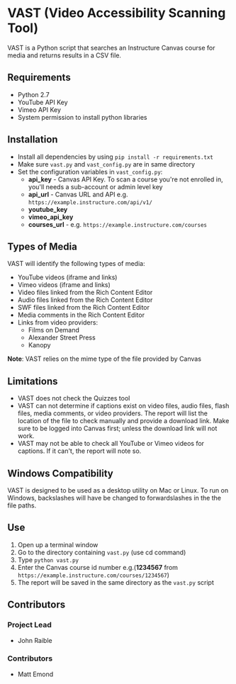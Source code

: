 # VAST (Video Accessibility Scanning Tool)

VAST is a Python script that searches an Instructure Canvas course for media and returns results in a CSV file.

## Requirements

* Python 2.7
* YouTube API Key
* Vimeo API Key
* System permission to install python libraries

## Installation

* Install all dependencies by using `pip install -r requirements.txt`
* Make sure `vast.py` and `vast_config.py` are in same directory
* Set the configuration variables in `vast_config.py`:
    * **api_key** - Canvas API Key. To scan a course you're not enrolled in, you'll needs a sub-account or admin level key
    * **api_url** - Canvas URL and API e.g. `https://example.instructure.com/api/v1/`
    * **youtube_key**
    * **vimeo_api_key**
    * **courses_url** - e.g. `https://example.instructure.com/courses`

## Types of Media

VAST will identify the following types of media:

* YouTube videos (iframe and links)
* Vimeo videos (iframe and links)
* Video files linked from the Rich Content Editor
* Audio files linked from the Rich Content Editor
* SWF files linked from the Rich Content Editor
* Media comments in the Rich Content Editor
* Links from video providers:
    * Films on Demand
    * Alexander Street Press
    * Kanopy

**Note**: VAST relies on the mime type of the file provided by Canvas

## Limitations

* VAST does not check the Quizzes tool
* VAST can not determine if captions exist on video files, audio files, flash files, media comments, or video providers. The report will list the location of the file to check manually and provide a download link. Make sure to be logged into Canvas first; unless the download link will not work.
* VAST may not be able to check all YouTube or Vimeo videos for captions. If it can't, the report will note so.

## Windows Compatibility

VAST is designed to be used as a desktop utility on Mac or Linux. To run on Windows, backslashes will have be changed to forwardslashes in the the file paths.

## Use

1. Open up a terminal window
2. Go to the directory containing `vast.py` (use cd command)
3. Type `python vast.py`
4. Enter the Canvas course id number e.g.(**1234567** from `https://example.instructure.com/courses/1234567`)
5. The report will be saved in the same directory as the `vast.py` script

## Contributors

### Project Lead

* John Raible

### Contributors

* Matt Emond

